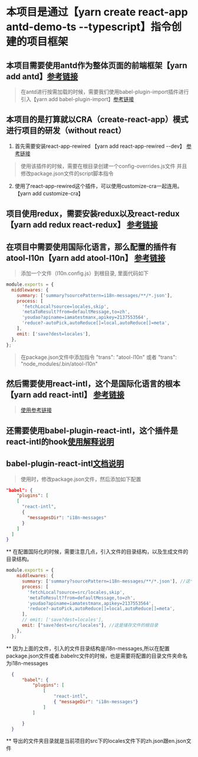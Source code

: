 # 本项目是通过【yarn create react-app antd-demo-ts --typescript】指令创建的项目框架

## 本项目需要使用antd作为整体页面的前端框架【yarn add antd】[参考链接](https://ant.design/docs/react/use-in-typescript-cn)
> 在antd进行按需加载的时候，需要我们使用babel-plugin-import插件进行引入【yarn add babel-plugin-import】[参考链接](https://github.com/ant-design/babel-plugin-import)

## 本项目的是打算就以CRA（create-react-app）模式进行项目的研发（without react）
1. 首先需要安装react-app-rewired 【yarn add react-app-rewired --dev】 [参考链接](https://github.com/timarney/react-app-rewired)
> 使用该插件的时候，需要在根目录创建一个config-overrides.js文件
> 并且修改package.json文件的script脚本指令
2. 使用了react-app-rewired这个插件，可以使用customize-cra一起连用。【yarn add customize-cra】


## 项目使用redux，需要安装redux以及react-redux 【yarn add redux react-redux】 [参考链接](https://github.com/reduxjs/redux)

## 在项目中需要使用国际化语言，那么配置的插件有atool-l10n【yarn add atool-l10n】 [参考链接](https://github.com/ant-tool/atool-l10n)
> 添加一个文件（l10n.config.js）到根目录, 里面代码如下
```js
module.exports = {
  middlewares: {
    summary: ['summary?sourcePattern=i18n-messages/**/*.json'],
    process: [
      'fetchLocal?source=locales,skip',
      'metaToResult?from=defaultMessage,to=zh',
      'youdao?apiname=iamatestmanx,apikey=2137553564',
      'reduce?-autoPick,autoReduce[]=local,autoReduce[]=meta',
    ],
    emit: ['save?dest=locales'],
  },
};
```
> 在package.json文件中添加指令 "trans": "atool-l10n" 或者 "trans": "node_modules/.bin/atool-l10n"

## 然后需要使用react-intl，这个是国际化语言的根本【yarn add react-intl】 [参考链接](https://github.com/formatjs/react-intl)
> [使用参考链接](https://www.jianshu.com/p/574f6cea4f26)

## 还需要使用babel-plugin-react-intl，这个插件是react-intl的hook[使用解释说明](https://github.com/formatjs/react-intl/blob/master/docs/API.md)
## babel-plugin-react-intl[文档说明](https://github.com/formatjs/formatjs/tree/master/packages/babel-plugin-react-intl)
> 使用时，修改package.json文件，然后添加如下配置
```json
"babel": {
    "plugins": [
    [
      "react-intl",
      {
        "messagesDir": "i18n-messages"
      }
    ]
  ]
}
```

** 在配置国际化的时候，需要注意几点，引入文件的目录结构，以及生成文件的目录结构。
```js
module.exports = {
    middlewares: {
      summary: ['summary?sourcePattern=i18n-messages/**/*.json'], //这个是需要将babel-plugin-react-intl生成的文件夹目录结构一致的
      process: [
        'fetchLocal?source=src/locales,skip',
        'metaToResult?from=defaultMessage,to=zh',
        'youdao?apiname=iamatestmanx,apikey=2137553564',
        'reduce?-autoPick,autoReduce[]=local,autoReduce[]=meta',
      ],
      // emit: ['save?dest=locales'],
      emit: ["save?dest=src/locales"], //这是储存文件的根目录
    },
  };
  ```
  ** 因为上面的文件，引入的文件目录结构是i18n-messages,所以在配置package.json文件或者.babelrc文件的时候，也是需要将配置的目录文件夹命名为i18n-messages
  ```json
    {
        "babel": {
            "plugins": [
                [
                    "react-intl", 
                    { "messageDir": "i18n-messages"}
                ]
            ]

        }
    }
  ```
  ** 导出的文件夹目录就是当前项目的src下的locales文件下的zh.json跟en.json文件